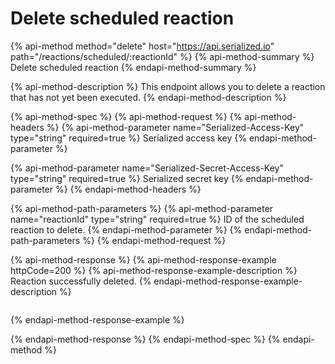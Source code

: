 # Delete scheduled reaction

{% api-method method="delete" host="https://api.serialized.io" path="/reactions/scheduled/:reactionId" %}
{% api-method-summary %}
Delete scheduled reaction
{% endapi-method-summary %}

{% api-method-description %}
This endpoint allows you to delete a reaction that has not yet been executed.
{% endapi-method-description %}

{% api-method-spec %}
{% api-method-request %}
{% api-method-headers %}
{% api-method-parameter name="Serialized-Access-Key" type="string" required=true %}
Serialized access key
{% endapi-method-parameter %}

{% api-method-parameter name="Serialized-Secret-Access-Key" type="string" required=true %}
Serialized secret key
{% endapi-method-parameter %}
{% endapi-method-headers %}

{% api-method-path-parameters %}
{% api-method-parameter name="reactionId" type="string" required=true %}
ID of the scheduled reaction to delete.
{% endapi-method-parameter %}
{% endapi-method-path-parameters %}
{% endapi-method-request %}

{% api-method-response %}
{% api-method-response-example httpCode=200 %}
{% api-method-response-example-description %}
Reaction successfully deleted.
{% endapi-method-response-example-description %}

```text

```
{% endapi-method-response-example %}

{% endapi-method-response %}
{% endapi-method-spec %}
{% endapi-method %}



